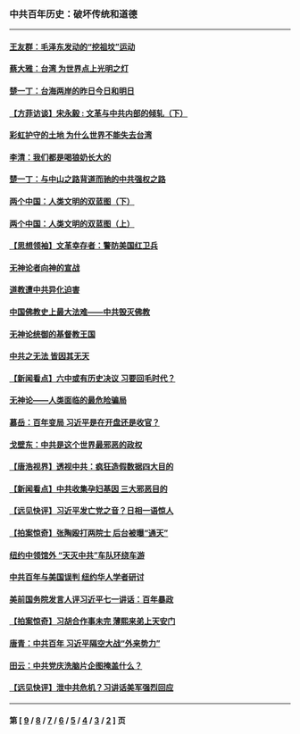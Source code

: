 ### 中共百年历史：破坏传统和道德
---
#### [王友群：毛泽东发动的“挖祖坟”运动](../../pages/nf1176114/n13723639.md?08060430) 
#### [蔡大雅：台湾 为世界点上光明之灯](../../pages/nf1176114/n13531530.md?08060430) 
#### [楚一丁：台海两岸的昨日今日和明日](../../pages/nf1176114/n13531468.md?08060430) 
#### [【方菲访谈】宋永毅 : 文革与中共内部的倾轧（下）](../../pages/nf1176114/n13486836.md?08060430) 
#### [彩虹护守的土地 为什么世界不能失去台湾](../../pages/nf1176114/n13476849.md?08060430) 
#### [李清：我们都是喝狼奶长大的](../../pages/nf1176114/n13471478.md?08060430) 
#### [楚一丁：与中山之路背道而驰的中共强权之路](../../pages/nf1176114/n13437270.md?08060430) 
#### [两个中国：人类文明的双蓝图（下）](../../pages/nf1176114/n13423132.md?08060430) 
#### [两个中国：人类文明的双蓝图（上）](../../pages/nf1176114/n13422687.md?08060430) 
#### [【思想领袖】文革幸存者：警防美国红卫兵](../../pages/nf1176114/n13339289.md?08060430) 
#### [无神论者向神的宣战](../../pages/nf1176114/n13281535.md?08060430) 
#### [道教遭中共异化迫害](../../pages/nf1176114/n13281463.md?08060430) 
#### [中国佛教史上最大法难——中共毁灭佛教](../../pages/nf1176114/n13281397.md?08060430) 
#### [无神论统御的基督教王国](../../pages/nf1176114/n13281280.md?08060430) 
#### [中共之无法 皆因其无天](../../pages/nf1176114/n13281088.md?08060430) 
#### [【新闻看点】六中或有历史决议 习要回毛时代？](../../pages/nf1176114/n13222895.md?08060430) 
#### [无神论——人类面临的最危险骗局](../../pages/nf1176114/n13196137.md?08060430) 
#### [慕岳：百年变局 习近平是在开盘还是收官？](../../pages/nf1176114/n13206516.md?08060430) 
#### [戈壁东：中共是这个世界最邪恶的政权](../../pages/nf1176114/n13085641.md?08060430) 
#### [【唐浩视界】透视中共：疯狂造假数据四大目的](../../pages/nf1176114/n13080590.md?08060430) 
#### [【新闻看点】中共收集孕妇基因 三大邪恶目的](../../pages/nf1176114/n13077182.md?08060430) 
#### [【远见快评】习近平发亡党之音？日相一语惊人](../../pages/nf1176114/n13074809.md?08060430) 
#### [【拍案惊奇】张陶殴打两院士 后台被曝“通天”](../../pages/nf1176114/n13070496.md?08060430) 
#### [纽约中领馆外 “天灭中共”车队环绕车游](../../pages/nf1176114/n13070693.md?08060430) 
#### [中共百年与美国误判 纽约华人学者研讨](../../pages/nf1176114/n13067969.md?08060430) 
#### [美前国务院发言人评习近平七一讲话：百年暴政](../../pages/nf1176114/n13066986.md?08060430) 
#### [【拍案惊奇】习胡合作事未完 薄熙来弟上天安门](../../pages/nf1176114/n13065867.md?08060430) 
#### [唐青：中共百年 习近平隔空大战“外来势力”](../../pages/nf1176114/n13065976.md?08060430) 
#### [田云：中共党庆洗脑片企图掩盖什么？](../../pages/nf1176114/n13064395.md?08060430) 
#### [【远见快评】泄中共危机？习讲话美军强烈回应](../../pages/nf1176114/n13064269.md?08060430) 

---
#### 第 [ [9](./9.md?08060430) / [8](./8.md?08060430) / [7](./7.md?08060430) / [6](./6.md?08060430) / [5](./5.md?08060430) / [4](./4.md?08060430) / [3](./3.md?08060430) / [2](./2.md?08060430) ] 页
